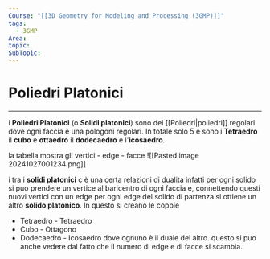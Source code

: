 ```yaml
---
Course: "[[3D Geometry for Modeling and Processing (3GMP)]]"
tags:
  - 3GMP
Area: 
topic: 
SubTopic: 
---
```


# Poliedri Platonici
---
i __Poliedri Platonici__ (o __Solidi platonici__) sono dei [[Poliedri|poliedri]] regolari dove ogni faccia è una pologoni regolari. 
In totale solo 5 e sono i __Tetraedro__ il __cubo__ e __ottaedro__ il __dodecaedro__ e l'__icosaedro__. 

la tabella mostra gli vertici - edge - facce
![[Pasted image 20241027001234.png]]

i tra i __solidi platonici__ c è una certa relazioni di dualita infatti per ogni solido si puo prendere un vertice al baricentro di ogni faccia e, connettendo questi nuovi vertici con un edge per ogni edge del solido di partenza si ottiene un altro __solido platonico__.
In questo si creano le coppie 
- Tetraedro - Tetraedro
- Cubo - Ottagono
- Dodecaedro - Icosaedro
dove ognuno è il duale del altro. questo si puo anche vedere dal fatto che il numero di edge e di facce si scambia.

